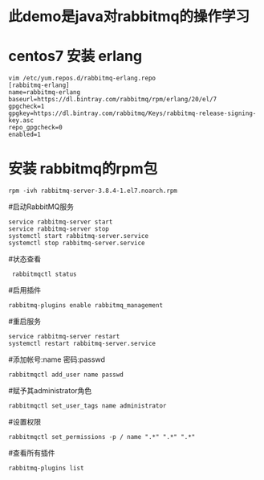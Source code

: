 # 此demo是java对rabbitmq的操作学习 

# centos7 安装 erlang
````
vim /etc/yum.repos.d/rabbitmq-erlang.repo
[rabbitmq-erlang]
name=rabbitmq-erlang
baseurl=https://dl.bintray.com/rabbitmq/rpm/erlang/20/el/7
gpgcheck=1
gpgkey=https://dl.bintray.com/rabbitmq/Keys/rabbitmq-release-signing-key.asc
repo_gpgcheck=0
enabled=1
````
# 安装 rabbitmq的rpm包
````
rpm -ivh rabbitmq-server-3.8.4-1.el7.noarch.rpm
````
#启动RabbitMQ服务
````
service rabbitmq-server start
service rabbitmq-server stop
systemctl start rabbitmq-server.service
systemctl stop rabbitmq-server.service
````
#状态查看
````
 rabbitmqctl status
 ````
#启用插件
````
rabbitmq-plugins enable rabbitmq_management
````
#重启服务
````
service rabbitmq-server restart
systemctl restart rabbitmq-server.service
````
#添加帐号:name 密码:passwd
````
rabbitmqctl add_user name passwd
````
#赋予其administrator角色
````
rabbitmqctl set_user_tags name administrator
````
#设置权限
````
rabbitmqctl set_permissions -p / name ".*" ".*" ".*"
````
#查看所有插件
````
rabbitmq-plugins list
````
